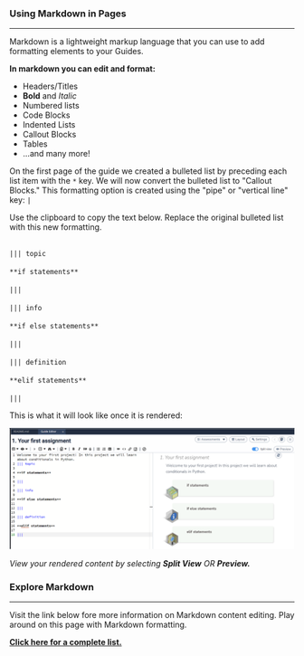 ### Using Markdown in Pages
---
Markdown is a lightweight markup language that you can use to add formatting elements to your Guides.

**In markdown you can edit and format:**
* Headers/Titles
* **Bold** and *Italic* 
* Numbered lists
* Code Blocks
* Indented Lists
* Callout Blocks
* Tables
* ...and many more!

On the first page of the guide we created a bulleted list by preceding each list item with the `*` key. We will now convert the bulleted list to "Callout Blocks." This formatting option is created using the "pipe" or "vertical line" key: `|` 

Use the clipboard to copy the text below. Replace the original bulleted list with this new formatting.

```

||| topic

**if statements**

|||

||| info

**if else statements**

|||

||| definition

**elif statements**

|||

```

This is what it will look like once it is rendered: 

![Rendered call out buttons](.guides/img/calloutrender.png)

*View your rendered content by selecting **Split View** OR **Preview.***



### Explore Markdown
---

Visit the link below fore more information on Markdown content editing. Play around on this page with Markdown formatting. 

 [**Click here for a complete list.**](https://docs.codio.com/instructors/authoring/guides/markdown_content.html)


